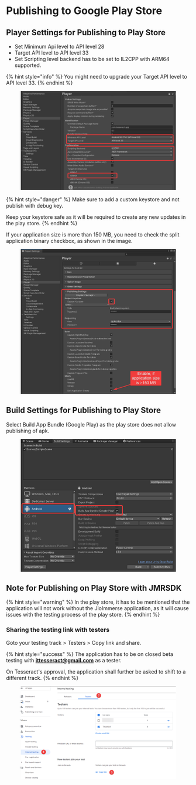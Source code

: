 # Publishing to Google Play Store

## Player Settings for Publishing to Play Store

* Set Minimum Api level to API level 28
* Target API level to API level 33
* Set Scripting level backend has to be set to IL2CPP with ARM64 supported.

{% hint style="info" %}
You might need to upgrade your Target API level to API level 33.
{% endhint %}

<figure><img src="../../.gitbook/assets/Player settings (3).png" alt=""><figcaption></figcaption></figure>

{% hint style="danger" %}
Make sure to add a custom keystore and not publish with debug key.

Keep your keystore safe as it will be required to create any new updates in the play store.
{% endhint %}

If your application size is more than 150 MB, you need to check the split application binary checkbox, as shown in the image.

<figure><img src="../../.gitbook/assets/Publishing Settings.png" alt=""><figcaption></figcaption></figure>

## Build Settings for Publishing to Play Store

Select Build App Bundle (Google Play) as the play store does not allow publishing of apk.

<figure><img src="../../.gitbook/assets/Build Settings (1).png" alt=""><figcaption></figcaption></figure>

## Note for Publishing on Play Store with JMRSDK

{% hint style="warning" %}
In the play store, it has to be mentioned that the application will not work without the JioImmerse application, as it will cause issues with the testing process of the play store.
{% endhint %}

### Sharing the testing link with testers

Goto your testing track > Testers > Copy link and share.

{% hint style="success" %}
The application has to be on closed beta testing with **ittesseract@gmail.com** as a tester.

On Tesseract's approval, the application shall further be asked to shift to a different track.
{% endhint %}

<figure><img src="../../.gitbook/assets/image (52).png" alt=""><figcaption></figcaption></figure>
